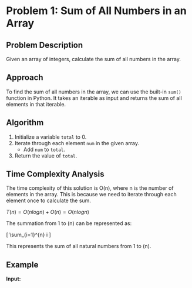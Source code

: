 # Problem 1: Sum of All Numbers in an Array

## Problem Description

Given an array of integers, calculate the sum of all numbers in the array.

## Approach

To find the sum of all numbers in the array, we can use the built-in `sum()` function in Python. It takes an iterable as input and returns the sum of all elements in that iterable.

## Algorithm

1. Initialize a variable `total` to $0$.
2. Iterate through each element `num` in the given array.
    - Add `num` to `total`.
3. Return the value of `total`.

## Time Complexity Analysis

The time complexity of this solution is O(n), where n is the number of elements in the array. This is because we need to iterate through each element once to calculate the sum.

$T(n) = O(nlogn) + O(n) = O(nlogn)$

The summation from 1 to \(n\) can be represented as:

\[
\sum_{i=1}^{n} i
\]

This represents the sum of all natural numbers from 1 to \(n\).


## Example

**Input:**
